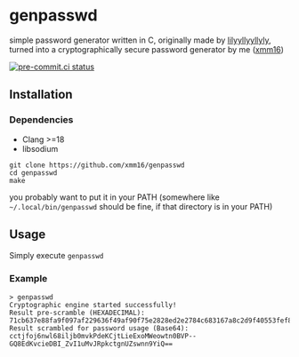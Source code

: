 # genpasswd

simple password generator written in C, originally made by [lilyyllyyllyly](https://github.com/lilyyllyyllyly), turned into a cryptographically secure password generator by me ([xmm16](https://github.com/xmm16))

[![pre-commit.ci status](https://results.pre-commit.ci/badge/github/xmm16/genpasswd/main.svg)](https://results.pre-commit.ci/latest/github/xmm16/genpasswd/main)

## Installation

### Dependencies

- Clang >=18
- libsodium

```
git clone https://github.com/xmm16/genpasswd
cd genpasswd
make
```

you probably want to put it in your PATH (somewhere like `~/.local/bin/genpasswd` should be fine, if that directory is in your PATH)

## Usage

Simply execute `genpasswd`

### Example

```
> genpasswd
Cryptographic engine started successfully!
Result pre-scramble (HEXADECIMAL): 71cb637e88fa9f097af229636f49af90f75e2828ed2e2784c683167a8c2d9f40553fef8643c11d2af722783048fd9bc8d6e32f251a6472d827519b309e7f5889
Result scrambled for password usage (Base64): cctjfoj6nwl68iljb0mvkPdeKCjtLieExoMWeowtn0BVP--GQ8EdKvcieDBI_ZvI1uMvJRpkctgnUZswnn9YiQ==
```
